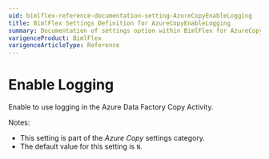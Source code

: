 ```yaml
---
uid: bimlflex-reference-documentation-setting-AzureCopyEnableLogging
title: BimlFlex Settings Definition for AzureCopyEnableLogging
summary: Documentation of settings option within BimlFlex for AzureCopyEnableLogging
varigenceProduct: BimlFlex
varigenceArticleType: Reference
---
```


# Enable Logging

Enable to use logging in the Azure Data Factory Copy Activity.

Notes:

* This setting is part of the *Azure Copy* settings category.
* The default value for this setting is `N`.
